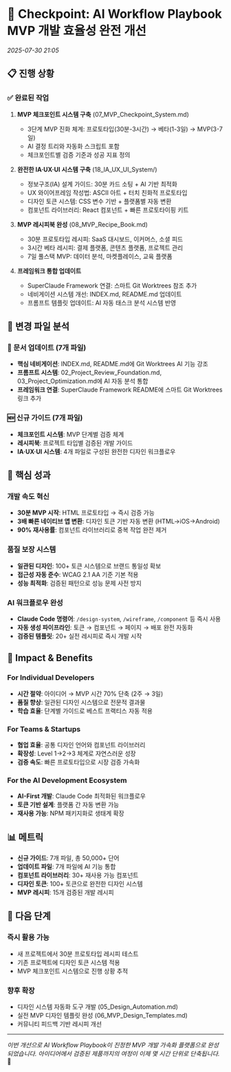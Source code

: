 # 🎯 Checkpoint: AI Workflow Playbook MVP 개발 효율성 완전 개선

_2025-07-30 21:05_

## 📋 진행 상황

### ✅ 완료된 작업

1. **MVP 체크포인트 시스템 구축** (07_MVP_Checkpoint_System.md)
   - 3단계 MVP 진화 체계: 프로토타입(30분-3시간) → 베타(1-3일) → MVP(3-7일)
   - AI 결정 트리와 자동화 스크립트 포함
   - 체크포인트별 검증 기준과 성공 지표 정의

2. **완전한 IA·UX·UI 시스템 구축** (18_IA_UX_UI_System/)
   - 정보구조(IA) 설계 가이드: 30분 카드 소팅 + AI 기반 최적화
   - UX 와이어프레임 작성법: ASCII 아트 + 터치 친화적 프로토타입
   - 디자인 토큰 시스템: CSS 변수 기반 + 플랫폼별 자동 변환
   - 컴포넌트 라이브러리: React 컴포넌트 + 빠른 프로토타이핑 키트

3. **MVP 레시피북 완성** (08_MVP_Recipe_Book.md)
   - 30분 프로토타입 레시피: SaaS 대시보드, 이커머스, 소셜 피드
   - 3시간 베타 레시피: 결제 플랫폼, 콘텐츠 플랫폼, 프로젝트 관리
   - 7일 풀스택 MVP: 데이터 분석, 마켓플레이스, 교육 플랫폼

4. **프레임워크 통합 업데이트**
   - SuperClaude Framework 연결: 스마트 Git Worktrees 참조 추가
   - 네비게이션 시스템 개선: INDEX.md, README.md 업데이트
   - 프롬프트 템플릿 업데이트: AI 자동 태스크 분석 시스템 반영

## 🔄 변경 파일 분석

### 📝 문서 업데이트 (7개 파일)

- **핵심 네비게이션**: INDEX.md, README.md에 Git Worktrees AI 기능 강조
- **프롬프트 시스템**: 02_Project_Review_Foundation.md, 03_Project_Optimization.md에 AI 자동 분석 통합
- **프레임워크 연결**: SuperClaude Framework README에 스마트 Git Worktrees 링크 추가

### 🆕 신규 가이드 (7개 파일)

- **체크포인트 시스템**: MVP 단계별 검증 체계
- **레시피북**: 프로젝트 타입별 검증된 개발 가이드
- **IA·UX·UI 시스템**: 4개 파일로 구성된 완전한 디자인 워크플로우

## 🎯 핵심 성과

### 개발 속도 혁신

- **30분 MVP 시작**: HTML 프로토타입 → 즉시 검증 가능
- **3배 빠른 네이티브 앱 변환**: 디자인 토큰 기반 자동 변환 (HTML→iOS→Android)
- **90% 재사용률**: 컴포넌트 라이브러리로 중복 작업 완전 제거

### 품질 보장 시스템

- **일관된 디자인**: 100+ 토큰 시스템으로 브랜드 통일성 확보
- **접근성 자동 준수**: WCAG 2.1 AA 기준 기본 적용
- **성능 최적화**: 검증된 패턴으로 성능 문제 사전 방지

### AI 워크플로우 완성

- **Claude Code 명령어**: `/design-system`, `/wireframe`, `/component` 등 즉시 사용
- **자동 생성 파이프라인**: 토큰 → 컴포넌트 → 페이지 → 배포 완전 자동화
- **검증된 템플릿**: 20+ 실전 레시피로 즉시 개발 시작

## 🚀 Impact & Benefits

### For Individual Developers

- **시간 절약**: 아이디어 → MVP 시간 70% 단축 (2주 → 3일)
- **품질 향상**: 일관된 디자인 시스템으로 전문적 결과물
- **학습 효율**: 단계별 가이드로 베스트 프랙티스 자동 적용

### For Teams & Startups

- **협업 효율**: 공통 디자인 언어와 컴포넌트 라이브러리
- **확장성**: Level 1→2→3 체계로 자연스러운 성장
- **검증 속도**: 빠른 프로토타입으로 시장 검증 가속화

### For the AI Development Ecosystem

- **AI-First 개발**: Claude Code 최적화된 워크플로우
- **토큰 기반 설계**: 플랫폼 간 자동 변환 가능
- **재사용 가능**: NPM 패키지화로 생태계 확장

## 📊 메트릭

- **신규 가이드**: 7개 파일, 총 50,000+ 단어
- **업데이트 파일**: 7개 파일에 AI 기능 통합
- **컴포넌트 라이브러리**: 30+ 재사용 가능 컴포넌트
- **디자인 토큰**: 100+ 토큰으로 완전한 디자인 시스템
- **MVP 레시피**: 15개 검증된 개발 레시피

## 🎯 다음 단계

### 즉시 활용 가능

- 새 프로젝트에서 30분 프로토타입 레시피 테스트
- 기존 프로젝트에 디자인 토큰 시스템 적용
- MVP 체크포인트 시스템으로 진행 상황 추적

### 향후 확장

- 디자인 시스템 자동화 도구 개발 (05_Design_Automation.md)
- 실전 MVP 디자인 템플릿 완성 (06_MVP_Design_Templates.md)
- 커뮤니티 피드백 기반 레시피 개선

---

_이번 개선으로 AI Workflow Playbook이 진정한 MVP 개발 가속화 플랫폼으로 완성되었습니다. 아이디어에서 검증된 제품까지의 여정이 이제 몇 시간 단위로 단축됩니다._ 🚀
